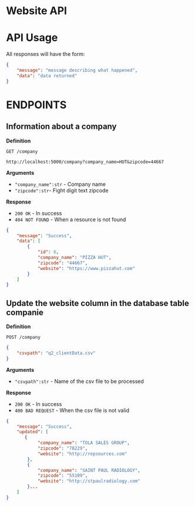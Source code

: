 # Website API 

# API Usage

All responses will have the form:

``` json
{
    "message": "message describing what happened",
    "data": "data returned" 
}
```

# ENDPOINTS

## Information about a company


**Definition**

`GET /company`

    http://localhost:5000/company?company_name=HUT&zipcode=44667

**Arguments**

- `"company_name":str` - Company name
- `"zipcode":str`- Fight digit text zipcode

**Response**
- `200 OK` - In success
- `404 NOT FOUND` - When a resource is not found


``` json
{
    "message": "Success", 
    "data": [
        {
            "id": 6, 
            "company_name": "PIZZA HUT", 
            "zipcode": "44667", 
            "website": "https://www.pizzahut.com"
        }
    ]
}
```

## Update the website column in the database table companie


**Definition**

`POST /company`

``` json
{
    "csvpath": "q2_clientData.csv"
}

```


**Arguments**

- `"csvpath":str` - Name of the csv file to be processed

**Response**
- `200 OK` - In success
- `400 BAD REQUEST` - When the csv file is not valid


``` json
{
    "message": "Success",
    "updated": [
       {
            "company_name": "TOLA SALES GROUP",
            "zipcode": "78229",
            "website": "http://repsources.com"
        },
        {
            "company_name": "SAINT PAUL RADIOLOGY",
            "zipcode": "55109",
            "website": "http://stpaulradiology.com"
        }...
    ]
}

```

